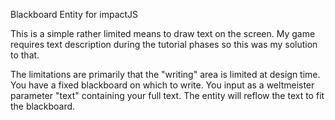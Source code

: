 Blackboard Entity for impactJS

This is a simple rather limited means to draw text on the screen.  My game
requires text description during the tutorial phases so this was my
solution to that.

The limitations are primarily that the "writing" area is limited at design
time.  You have a fixed blackboard on which to write.  You input as a 
weltmeister parameter "text" containing your full text.  The entity will
reflow the text to fit the blackboard.
